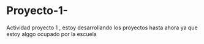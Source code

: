 # Proyecto-1-
Actividad proyecto 1 , estoy desarrollando los proyectos hasta ahora ya que estoy alggo ocupado por la escuela 
